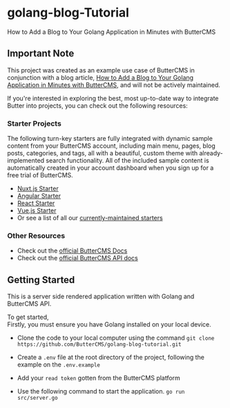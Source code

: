# golang-blog-Tutorial
How to Add a Blog to Your Golang Application in Minutes with ButterCMS

## Important Note
This project was created as an example use case of ButterCMS in conjunction with a blog article, [How to Add a Blog to Your Golang Application in Minutes with ButterCMS](https://buttercms.com/blog/golang-blog-tutorial/), and will not be actively maintained.

If you're interested in exploring the best, most up-to-date way to integrate Butter into projects, you can check out the following resources:

### Starter Projects

The following turn-key starters are fully integrated with dynamic sample content from your ButterCMS account, including main menu, pages, blog posts, categories, and tags, all with a beautiful, custom theme with already-implemented search functionality. All of the included sample content is automatically created in your account dashboard when you sign up for a free trial of ButterCMS.
- [Nuxt.js Starter](https://buttercms.com/starters/nuxtjs-starter-project/)
- [Angular Starter](https://buttercms.com/starters/angular-starter-project/)
- [React Starter](https://buttercms.com/starters/react-starter-project/)
- [Vue.js Starter](https://buttercms.com/starters/vuejs-starter-project/)
- Or see a list of all our [currently-maintained starters](https://buttercms.com/starters/)

### Other Resources
- Check out the [official ButterCMS Docs](https://buttercms.com/docs/)
- Check out the [official ButterCMS API docs](https://buttercms.com/docs/api/)

## Getting Started
This is a server side rendered application written with Golang and ButterCMS API.

To get started, <br/>
Firstly, you must ensure you have Golang installed on your local device.

- Clone the code to your local computer using the command
`git clone https://github.com/ButterCMS/golang-blog-tutorial.git`
- Create a `.env` file at the root directory of the project, following the example on the `.env.example`

- Add your `read token` gotten from the ButterCMS platform

- Use the following command to start the application.
`go run src/server.go`


